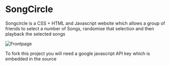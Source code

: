 # SongCircle

Songcircle is a CSS + HTML and Javascript website which allows a group of friends to select a number of Songs, randomise that selection and then playback the selected songs

![Frontpage](https://i.imgur.com/yQ7lkvi.png)

To fork this project you will need a google javascript API key which is embedded in the source

